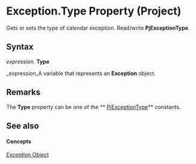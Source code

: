 
# Exception.Type Property (Project)

Gets or sets the type of calendar exception. Read/write  **PjExceptionType**.


## Syntax

 _expression_. **Type**

 _expression_A variable that represents an  **Exception** object.


## Remarks

The  **Type** property can be one of the ** [PjExceptionType](416764be-d734-e5cd-f269-2f21551a7599.md)** constants.


## See also


#### Concepts


 [Exception Object](105372cd-2e8b-0fd0-f565-0a75c907a40a.md)
